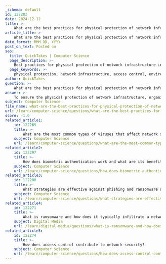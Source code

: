 ```yaml
---
_schema: default
id: 122283
date: 2024-12-12
title: >-
    What are the best practices for physical protection of network infrastructure?
article_title: >-
    What are the best practices for physical protection of network infrastructure?
date_format: MMM DD, YYYY
post_on_text: Posted on
seo:
  title: QuickTakes | Computer Science
  page_description: >-
    Best practices for physical protection of network infrastructure including access control, environmental controls, surveillance, audits, and employee training to mitigate risks.
  page_keywords: >-
    physical protection, network infrastructure, access control, environmental controls, surveillance systems, physical barriers, security audits, employee training, secure cabling, multi-layered security, emergency response, continuous monitoring
author: QuickTakes
question: >-
    What are the best practices for physical protection of network infrastructure?
answer: >-
    To ensure the physical protection of network infrastructure, organizations should implement a variety of best practices that address potential threats and vulnerabilities. Here are some key strategies:\n\n1. **Secure Access Control**: Implement strict access control measures to limit physical access to network infrastructure. This includes using locks, keycards, biometric scanners, and security personnel to ensure that only authorized personnel can enter sensitive areas such as server rooms and data centers.\n\n2. **Environmental Controls**: Protect network equipment from environmental threats such as fire, flooding, and temperature fluctuations. This can involve installing fire suppression systems, climate control systems, and water detection sensors to mitigate risks.\n\n3. **Surveillance Systems**: Utilize video surveillance and monitoring systems to keep an eye on critical areas. This can deter unauthorized access and provide evidence in case of security breaches.\n\n4. **Physical Barriers**: Use physical barriers such as fences, walls, and secure enclosures to protect network infrastructure from external threats. This is particularly important for outdoor equipment and facilities.\n\n5. **Regular Audits and Assessments**: Conduct regular security audits and risk assessments to identify vulnerabilities in physical security measures. This helps organizations stay proactive in addressing potential weaknesses.\n\n6. **Employee Training and Awareness**: Educate employees about the importance of physical security and the role they play in maintaining it. Training should cover topics such as recognizing suspicious behavior and following security protocols.\n\n7. **Secure Cabling Practices**: Ensure that network cabling is properly secured and routed to prevent tampering or accidental damage. This includes using cable management systems and securing cables in locked conduits.\n\n8. **Multi-layered Security Approach**: Combine physical security measures with digital security practices. For example, integrating physical access logs with network access logs can help identify potential security incidents.\n\n9. **Emergency Response Plans**: Develop and regularly update emergency response plans that outline procedures for responding to physical security breaches, natural disasters, or other emergencies that could impact network infrastructure.\n\n10. **Continuous Monitoring**: Implement continuous monitoring of physical security systems to detect and respond to incidents in real-time. This can include alarm systems and intrusion detection systems.\n\nBy adopting these best practices, organizations can significantly enhance the physical protection of their network infrastructure, thereby reducing the risk of unauthorized access and potential damage to critical systems.
subject: Computer Science
file_name: what-are-the-best-practices-for-physical-protection-of-network-infrastructure.md
url: /learn/computer-science/questions/what-are-the-best-practices-for-physical-protection-of-network-infrastructure
score: -1.0
related_article1:
    id: 122269
    title: >-
        What are the most common types of viruses that affect network security?
    subject: Computer Science
    url: /learn/computer-science/questions/what-are-the-most-common-types-of-viruses-that-affect-network-security
related_article2:
    id: 122297
    title: >-
        How does biometric authentication work and what are its benefits?
    subject: Computer Science
    url: /learn/computer-science/questions/how-does-biometric-authentication-work-and-what-are-its-benefits
related_article3:
    id: 122280
    title: >-
        What strategies are effective against phishing and ransomware attacks?
    subject: Computer Science
    url: /learn/computer-science/questions/what-strategies-are-effective-against-phishing-and-ransomware-attacks
related_article4:
    id: 122271
    title: >-
        What is ransomware and how does it typically infiltrate a network?
    subject: Digital Media
    url: /learn/digital-media/questions/what-is-ransomware-and-how-does-it-typically-infiltrate-a-network
related_article5:
    id: 122274
    title: >-
        How does access control contribute to network security?
    subject: Computer Science
    url: /learn/computer-science/questions/how-does-access-control-contribute-to-network-security
---
```


&nbsp;